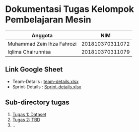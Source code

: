 #  Dokumentasi Tugas Kelompok Pembelajaran Mesin

|Anggota|NIM  |
|--|--|
| Muhammad Zein Ihza Fahrozi| 201810370311072  |
| Iqlima Chairunnisa| 201810370311079 |

## Link Google Sheet
- Team-Details : [team-details.xlsx](https://shorturl.at/cpKPX)
- Sprint-Details : [Sprint-details.xlsx](https://shorturl.at/gBUV8) 


## Sub-directory tugas

1. [Tugas 1: Dataset](TBD)
2. [Tugas 2: TBD](TBD)
3. .. 
